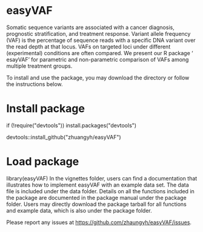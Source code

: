 # easyVAF
Somatic sequence variants are associated with a cancer diagnosis, prognostic stratification, and treatment response. Variant allele frequency (VAF) is the percentage of sequence reads with a specific DNA variant over the read depth at that locus. VAFs on targeted loci under different (experimental) conditions are often compared. We present our R package  ‘ esayVAF’ for parametric and non-parametric comparison of VAFs among multiple treatment groups. 


To install and use the package, you may download the directory or follow the instructions below.

# Install package
if (!require("devtools")) install.packages("devtools")

devtools::install_github("zhuangyh/easyVAF")

# Load package
library(easyVAF)
In the vignettes folder, users can find a documentation that illustrates how to implement easyVAF with an example data set. The data file is included under the data folder. Details on all the functions included in the package are documented in the package manual under the package folder. Users may directly download the package tarball for all functions and example data, which is also under the package folder.

Please report any issues at https://github.com/zhaungyh/easyVAF/issues.
